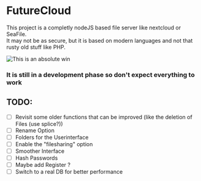 # FutureCloud
This project is a completly nodeJS based file server like nextcloud or SeaFile.  
It may not be as secure, but it is based on modern languages and not that rusty old stuff like PHP.  
  
![This is an absolute win](https://media1.tenor.com/images/c4bb9246ba107ea847f4bb66b6e0a99c/tenor.gif?itemid=15135962)
  
### **It is still in a development phase so don't expect everything to work**  
  
  ## TODO:
  - [ ] Revisit some older functions that can be improved (like the deletion of Files (use splice?))
  - [ ] Rename Option
  - [ ] Folders for the Userinterface
  - [ ] Enable the "filesharing" option
  - [ ] Smoother Interface
  - [ ] Hash Passwords
  - [ ] Maybe add Register ?
  - [ ] Switch to a real DB for better performance
